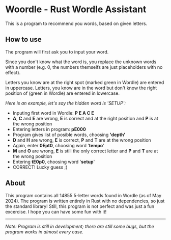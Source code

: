 <h1>Woordle - Rust Wordle Assistant</h1>
<div>
  <p>This is a program to recommend you words, based on given letters.</p>
</div>

<h2>How to use</h2>
<div>
  <p>The program will first ask you to input your word.</p>
  <p>Since you don't know what the word is, you replace the unknown words with a number (e.g. 0, the numbers themselfs are just placeholders with no effect).</p>
  <p>Letters you know are at the right spot (marked green in Wordle) are entered in uppercase. Letters, you know are in the word but don't know the right position of (green in Wordle) are entered in lowercase.</p>

  <p><i>Here is an example, let's say the hidden word is 'SETUP':</i></p>
  <ul>
    <li>Inputing first word in Wordle: <b>P E A C E</b></li>
    <li><b>A</b>, <b>C</b> and <b>E</b> are wrong, <b>E</b> is correct and at the right position and <b>P</b> is at the wrong position</li>
    <li>Entering letters in program: <b>pE000</b></li>
    <li>Program gives list of posible words, choosing <b>'depth'</b></li>
    <li><b>D</b> and <b>H</b> are wrong, <b>E</b> is correct, <b>P</b> and <b>T</b> are at the wrong position</li>
    <li>Again, enter <b>0Ept0</b>, choosing word '<b>tempo</b>'</li>
    <li><b>M</b> and <b>O</b> are wrong, <b>E</b> is still the only correct letter and <b>P</b> and <b>T</b> are at the wrong position</li>
    <li>Entering <b>tE0p0</b>, choosing word '<b>setup</b>'</li>
    <li>CORRECT! Lucky guess ;)</li>
  </ul>
</div>

<h2>About</h2>
<div>
  <p>This program contains all 14855 5-letter words found in Wordle (as of May 2024). The program is written entirely in Rust with no dependencies, so just the standard library! Still, this program is not perfect and was just a fun excercise. I hope you can have some fun with it!</p>
</div>

<hr>

<p><i>Note: Program is still in development; there are still some bugs, but the program works in almost every case.</i></p>

